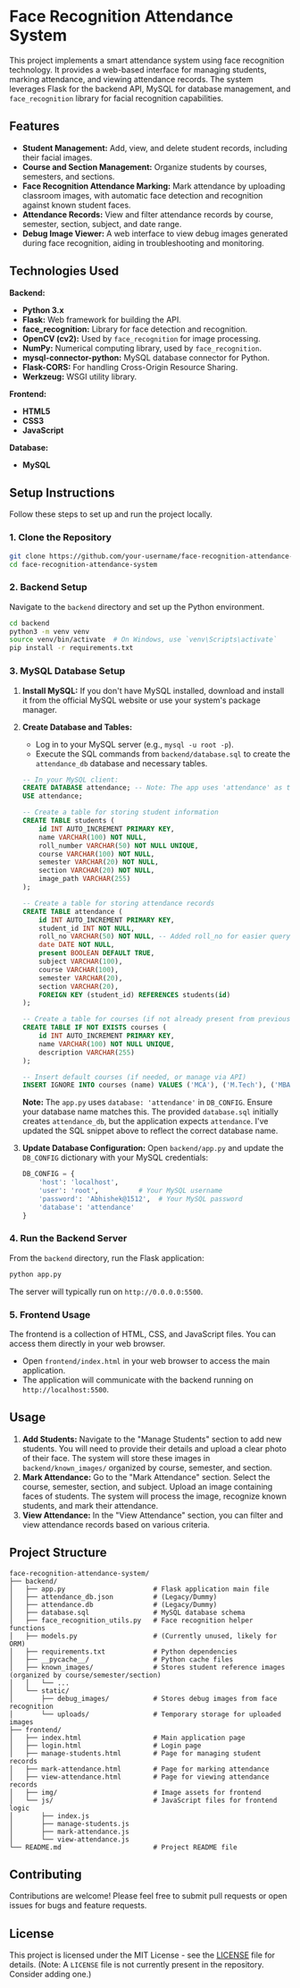 # Face Recognition Attendance System

This project implements a smart attendance system using face recognition technology. It provides a web-based interface for managing students, marking attendance, and viewing attendance records. The system leverages Flask for the backend API, MySQL for database management, and `face_recognition` library for facial recognition capabilities.

## Features

*   **Student Management:** Add, view, and delete student records, including their facial images.
*   **Course and Section Management:** Organize students by courses, semesters, and sections.
*   **Face Recognition Attendance Marking:** Mark attendance by uploading classroom images, with automatic face detection and recognition against known student faces.
*   **Attendance Records:** View and filter attendance records by course, semester, section, subject, and date range.
*   **Debug Image Viewer:** A web interface to view debug images generated during face recognition, aiding in troubleshooting and monitoring.

## Technologies Used

**Backend:**
*   **Python 3.x**
*   **Flask:** Web framework for building the API.
*   **face_recognition:** Library for face detection and recognition.
*   **OpenCV (cv2):** Used by `face_recognition` for image processing.
*   **NumPy:** Numerical computing library, used by `face_recognition`.
*   **mysql-connector-python:** MySQL database connector for Python.
*   **Flask-CORS:** For handling Cross-Origin Resource Sharing.
*   **Werkzeug:** WSGI utility library.

**Frontend:**
*   **HTML5**
*   **CSS3**
*   **JavaScript**

**Database:**
*   **MySQL**

## Setup Instructions

Follow these steps to set up and run the project locally.

### 1. Clone the Repository

```bash
git clone https://github.com/your-username/face-recognition-attendance-system.git
cd face-recognition-attendance-system
```

### 2. Backend Setup

Navigate to the `backend` directory and set up the Python environment.

```bash
cd backend
python3 -m venv venv
source venv/bin/activate  # On Windows, use `venv\Scripts\activate`
pip install -r requirements.txt
```

### 3. MySQL Database Setup

1.  **Install MySQL:** If you don't have MySQL installed, download and install it from the official MySQL website or use your system's package manager.
2.  **Create Database and Tables:**
    *   Log in to your MySQL server (e.g., `mysql -u root -p`).
    *   Execute the SQL commands from `backend/database.sql` to create the `attendance_db` database and necessary tables.

    ```sql
    -- In your MySQL client:
    CREATE DATABASE attendance; -- Note: The app uses 'attendance' as the database name, not 'attendance_db' as in database.sql
    USE attendance;

    -- Create a table for storing student information
    CREATE TABLE students (
        id INT AUTO_INCREMENT PRIMARY KEY,
        name VARCHAR(100) NOT NULL,
        roll_number VARCHAR(50) NOT NULL UNIQUE,
        course VARCHAR(100) NOT NULL,
        semester VARCHAR(20) NOT NULL,
        section VARCHAR(20) NOT NULL,
        image_path VARCHAR(255)
    );

    -- Create a table for storing attendance records
    CREATE TABLE attendance (
        id INT AUTO_INCREMENT PRIMARY KEY,
        student_id INT NOT NULL,
        roll_no VARCHAR(50) NOT NULL, -- Added roll_no for easier querying
        date DATE NOT NULL,
        present BOOLEAN DEFAULT TRUE,
        subject VARCHAR(100),
        course VARCHAR(100),
        semester VARCHAR(20),
        section VARCHAR(20),
        FOREIGN KEY (student_id) REFERENCES students(id)
    );

    -- Create a table for courses (if not already present from previous runs)
    CREATE TABLE IF NOT EXISTS courses (
        id INT AUTO_INCREMENT PRIMARY KEY,
        name VARCHAR(100) NOT NULL UNIQUE,
        description VARCHAR(255)
    );

    -- Insert default courses (if needed, or manage via API)
    INSERT IGNORE INTO courses (name) VALUES ('MCA'), ('M.Tech'), ('MBA (MS)'), ('MBA(TOURISM)'), ('B PHARAMA'), ('BBA');
    ```
    **Note:** The `app.py` uses `database: 'attendance'` in `DB_CONFIG`. Ensure your database name matches this. The provided `database.sql` initially creates `attendance_db`, but the application expects `attendance`. I've updated the SQL snippet above to reflect the correct database name.

4.  **Update Database Configuration:**
    Open `backend/app.py` and update the `DB_CONFIG` dictionary with your MySQL credentials:

    ```python
    DB_CONFIG = {
        'host': 'localhost',
        'user': 'root',          # Your MySQL username
        'password': 'Abhishek@1512',  # Your MySQL password
        'database': 'attendance'
    }
    ```

### 4. Run the Backend Server

From the `backend` directory, run the Flask application:

```bash
python app.py
```
The server will typically run on `http://0.0.0.0:5500`.

### 5. Frontend Usage

The frontend is a collection of HTML, CSS, and JavaScript files. You can access them directly in your web browser.

*   Open `frontend/index.html` in your web browser to access the main application.
*   The application will communicate with the backend running on `http://localhost:5500`.

## Usage

1.  **Add Students:** Navigate to the "Manage Students" section to add new students. You will need to provide their details and upload a clear photo of their face. The system will store these images in `backend/known_images/` organized by course, semester, and section.
2.  **Mark Attendance:** Go to the "Mark Attendance" section. Select the course, semester, section, and subject. Upload an image containing faces of students. The system will process the image, recognize known students, and mark their attendance.
3.  **View Attendance:** In the "View Attendance" section, you can filter and view attendance records based on various criteria.

## Project Structure

```
face-recognition-attendance-system/
├── backend/
│   ├── app.py                      # Flask application main file
│   ├── attendance_db.json          # (Legacy/Dummy)
│   ├── attendance.db               # (Legacy/Dummy)
│   ├── database.sql                # MySQL database schema
│   ├── face_recognition_utils.py   # Face recognition helper functions
│   ├── models.py                   # (Currently unused, likely for ORM)
│   ├── requirements.txt            # Python dependencies
│   ├── __pycache__/                # Python cache files
│   ├── known_images/               # Stores student reference images (organized by course/semester/section)
│   │   └── ...
│   └── static/
│       ├── debug_images/           # Stores debug images from face recognition
│       └── uploads/                # Temporary storage for uploaded images
├── frontend/
│   ├── index.html                  # Main application page
│   ├── login.html                  # Login page
│   ├── manage-students.html        # Page for managing student records
│   ├── mark-attendance.html        # Page for marking attendance
│   ├── view-attendance.html        # Page for viewing attendance records
│   ├── img/                        # Image assets for frontend
│   └── js/                         # JavaScript files for frontend logic
│       ├── index.js
│       ├── manage-students.js
│       ├── mark-attendance.js
│       └── view-attendance.js
└── README.md                       # Project README file
```

## Contributing

Contributions are welcome! Please feel free to submit pull requests or open issues for bugs and feature requests.

## License

This project is licensed under the MIT License - see the [LICENSE](LICENSE) file for details. (Note: A `LICENSE` file is not currently present in the repository. Consider adding one.)